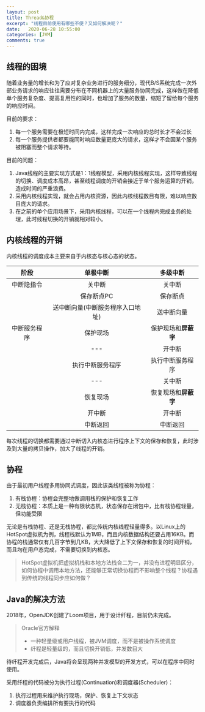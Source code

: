 ```yaml
---
layout: post
title: Thread&协程
excerpt: "线程目前使用有哪些不便？又如何解决呢？"
date:   2020-06-28 10:55:00
categories: [JVM]
comments: true
---
```


## 线程的困境

随着业务量的增长和为了应对复杂业务进行的服务细分，现代B/S系统完成一次外部业务请求的响应往往需要分布在不同机器上的大量服务协同完成，这样做在降低单个服务复杂度、提高复用性的同时，也增加了服务的数量，缩短了留给每个服务的响应时间。

目前的要求：

1. 每一个服务需要在极短时间内完成，这样完成一次响应的总时长才不会过长
2. 每一个服务提供者都要能同时响应数量更庞大的请求，这样才不会因某个服务被阻塞而整个请求等待。

目前的问题：

1. Java线程的主要实现方式是1：1线程模型，采用内核线程实现，这样导致线程的切换、调度成本高昂，甚至线程调度的开销会接近于单个服务运算的开销，造成时间的严重浪费。
2. 采用内核线程实现，就会占用内核资源，因此内核线程数目有限，难以响应数目庞大的请求。
3. 在之前的单个应用场景下，采用内核线程，可以在一个线程内完成业务的处理，此时线程切换的开销就相对较小。

## 内核线程的开销

内核线程的调度成本主要来自于内核态与核心态的状态。

|     阶段     |             单极中断             |       多级中断       |
| :----------: | :------------------------------: | :------------------: |
|  中断隐指令  |              关中断              |        关中断        |
|              |            保存断点PC            |       保存断点       |
|              | 送中断向量(中断服务程序入口地址) |      送中断向量      |
| 中断服务程序 |             保护现场             | 保护现场和**屏蔽字** |
|              |               ---                |        开中断        |
|              |         执行中断服务程序         |   执行中断服务程序   |
|              |               ---                |        关中断        |
|              |             恢复现场             | 恢复现场和**屏蔽字** |
|              |              开中断              |        开中断        |
|              |             中断返回             |       中断返回       |

每次线程的切换都需要通过中断切入内核态进行程序上下文的保存和恢复，此时涉及到大量的拷贝操作，加大了线程的开销。

## 协程

由于最初用户线程多用协同式调度，因此该类线程被称为协程：

1. 有栈协程：协程会完整地做调用栈的保护和恢复工作
2. 无栈协程：本质上是一种有限状态机，状态保存在闭包中，比有栈协程轻量，但功能受限

无论是有栈协程、还是无栈协程，都比传统内核线程轻量得多。以Linux上的HotSpot虚拟机为例，线程栈默认为1MB，而且内核数据结构还要占用16KB。而协程的栈通常仅有几百字节到几KB，大大降低了上下文保存和恢复的时间开销，而且均在用户态完成，不需要切换到内核态。

> HotSpot虚拟机把虚拟机栈和本地方法栈合二为一，并没有进程明显区分，如何协程中调用本地方法，还能够正常切换协程而不影响整个线程？协程遇到传统的线程同步应如何做？

## Java的解决方法

2018年，OpenJDK创建了Loom项目，用于设计纤程，目前仍未完成。

> Oracle官方解释
>
> * 一种轻量级或用户线程，被JVM调度，而不是被操作系统调度
> * 纤程是轻量级的，而且切换开销低，并发数目大

待纤程开发完成后，Java将会呈现两种并发模型的开发方式，可以在程序中同时使用。

采用纤程的代码被分为执行过程(Continuation)和调度器(Scheduler)：

1. 执行过程用来维护执行现场，保护、恢复上下文状态
2. 调度器负责编排所有要执行的代码